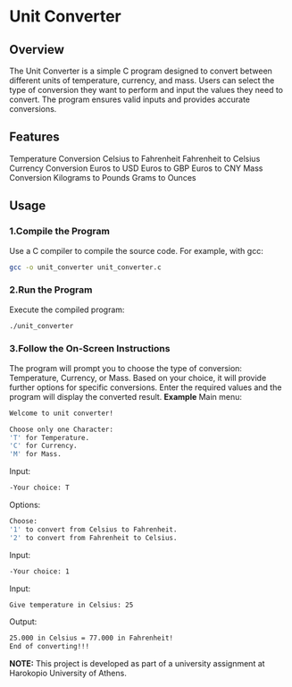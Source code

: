 # Unit Converter
## Overview
The Unit Converter is a simple C program designed to convert between different units of temperature, currency, and mass. Users can select the type of conversion they want to perform and input the values they need to convert. The program ensures valid inputs and provides accurate conversions.

## Features
Temperature Conversion
Celsius to Fahrenheit
Fahrenheit to Celsius
Currency Conversion
Euros to USD
Euros to GBP
Euros to CNY
Mass Conversion
Kilograms to Pounds
Grams to Ounces

## Usage
### 1.Compile the Program
Use a C compiler to compile the source code. For example, with gcc:
```sh
gcc -o unit_converter unit_converter.c
```
### 2.Run the Program
Execute the compiled program:
```sh
./unit_converter
```
### 3.Follow the On-Screen Instructions
The program will prompt you to choose the type of conversion: Temperature, Currency, or Mass.
Based on your choice, it will provide further options for specific conversions.
Enter the required values and the program will display the converted result.
**Example**
Main menu:
```sh
Welcome to unit converter!

Choose only one Character:
'T' for Temperature.
'C' for Currency.
'M' for Mass.
```
Input:
```sh
-Your choice: T
```
Options:
```sh
Choose:
'1' to convert from Celsius to Fahrenheit.
'2' to convert from Fahrenheit to Celsius.
```
Input:
```sh
-Your choice: 1
```
Input:
```sh
Give temperature in Celsius: 25
```
Output:
```sh
25.000 in Celsius = 77.000 in Fahrenheit!
End of converting!!!
```

**NOTE:** This project is developed as part of a university assignment at Harokopio University of Athens.
